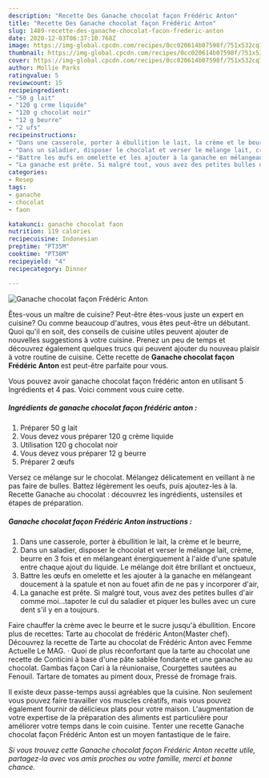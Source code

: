 ```yaml
---
description: "Recette Des Ganache chocolat façon Frédéric Anton"
title: "Recette Des Ganache chocolat façon Frédéric Anton"
slug: 1489-recette-des-ganache-chocolat-facon-frederic-anton
date: 2020-12-03T06:37:10.768Z
image: https://img-global.cpcdn.com/recipes/0cc020614b07598f/751x532cq70/ganache-chocolat-facon-frederic-anton-photo-principale-de-la-recette.jpg
thumbnail: https://img-global.cpcdn.com/recipes/0cc020614b07598f/751x532cq70/ganache-chocolat-facon-frederic-anton-photo-principale-de-la-recette.jpg
cover: https://img-global.cpcdn.com/recipes/0cc020614b07598f/751x532cq70/ganache-chocolat-facon-frederic-anton-photo-principale-de-la-recette.jpg
author: Mollie Parks
ratingvalue: 5
reviewcount: 15
recipeingredient:
- "50 g lait"
- "120 g crme liquide"
- "120 g chocolat noir"
- "12 g beurre"
- "2 ufs"
recipeinstructions:
- "Dans une casserole, porter à ébullition le lait, la crème et le beurre,"
- "Dans un saladier, disposer le chocolat et verser le mélange lait, crème, beurre en 3 fois et en mélangeant énergiquement à l&#39;aide d&#39;une spatule entre chaque ajout du liquide. Le mélange doit être brillant et onctueux,"
- "Battre les œufs en omelette et les ajouter à la ganache en mélangeant doucement à la spatule et non au fouet afin de ne pas y incorporer d&#39;air,"
- "La ganache est prête. Si malgré tout, vous avez des petites bulles d&#39;air comme moi...tapoter le cul du saladier et piquer les bulles avec un cure dent s&#39;il y en a toujours."
categories:
- Resep
tags:
- ganache
- chocolat
- faon

katakunci: ganache chocolat faon 
nutrition: 119 calories
recipecuisine: Indonesian
preptime: "PT35M"
cooktime: "PT38M"
recipeyield: "4"
recipecategory: Dinner

---
```



![Ganache chocolat façon Frédéric Anton](https://img-global.cpcdn.com/recipes/0cc020614b07598f/751x532cq70/ganache-chocolat-facon-frederic-anton-photo-principale-de-la-recette.jpg)

Êtes-vous un maître de cuisine? Peut-être êtes-vous juste un expert en cuisine? Ou comme beaucoup d'autres, vous êtes peut-être un débutant. Quoi qu'il en soit, des conseils de cuisine utiles peuvent ajouter de nouvelles suggestions à votre cuisine. Prenez un peu de temps et découvrez également quelques trucs qui peuvent ajouter du nouveau plaisir à votre routine de cuisine. Cette recette de <strong> Ganache chocolat façon Frédéric Anton </strong> est peut-être parfaite pour vous.

<!--inarticleads1-->

Vous pouvez avoir ganache chocolat façon frédéric anton en utilisant 5 Ingrédients et 4 pas. Voici comment vous cuire cette.

##### Ingrédients de ganache chocolat façon frédéric anton :

1. Préparer 50 g lait
1. Vous devez vous préparer 120 g crème liquide
1. Utilisation 120 g chocolat noir
1. Vous devez vous préparer 12 g beurre
1. Préparer 2 œufs


Versez ce mélange sur le chocolat. Mélangez délicatement en veillant à ne pas faire de bulles. Battez légèrement les oeufs, puis ajoutez-les à la. Recette Ganache au chocolat : découvrez les ingrédients, ustensiles et étapes de préparation. 

<!--inarticleads2-->

##### Ganache chocolat façon Frédéric Anton instructions :

1. Dans une casserole, porter à ébullition le lait, la crème et le beurre,
1. Dans un saladier, disposer le chocolat et verser le mélange lait, crème, beurre en 3 fois et en mélangeant énergiquement à l&#39;aide d&#39;une spatule entre chaque ajout du liquide. Le mélange doit être brillant et onctueux,
1. Battre les œufs en omelette et les ajouter à la ganache en mélangeant doucement à la spatule et non au fouet afin de ne pas y incorporer d&#39;air,
1. La ganache est prête. Si malgré tout, vous avez des petites bulles d&#39;air comme moi...tapoter le cul du saladier et piquer les bulles avec un cure dent s&#39;il y en a toujours.


Faire chauffer la crème avec le beurre et le sucre jusqu&#39;à ébullition. Encore plus de recettes: Tarte au chocolat de frédéric Anton(Master chef). Découvrez la recette de Tarte au chocolat de Frédéric Anton avec Femme Actuelle Le MAG. · Quoi de plus réconfortant que la tarte au chocolat une recette de Conticini à base d&#39;une pâte sablée fondante et une ganache au chocolat. Gambas façon Cari à la réunionaise, Courgettes sautées au Fenouil. Tartare de tomates au piment doux, Pressé de fromage frais. 

<!--inarticleads1-->

<p>
Il existe deux passe-temps aussi agréables que la cuisine. Non seulement vous pouvez faire travailler vos muscles créatifs, mais vous pouvez également fournir de délicieux plats pour votre maison. L'augmentation de votre expertise de la préparation des aliments est particulière pour améliorer votre temps dans le coin cuisine. Tenter une recette Ganache chocolat façon Frédéric Anton est un moyen fantastique de le faire.
</p>

<p>
<i>Si vous trouvez cette Ganache chocolat façon Frédéric Anton recette utile, partagez-la avec vos amis proches ou votre famille, merci et bonne chance.</i>
</p>
